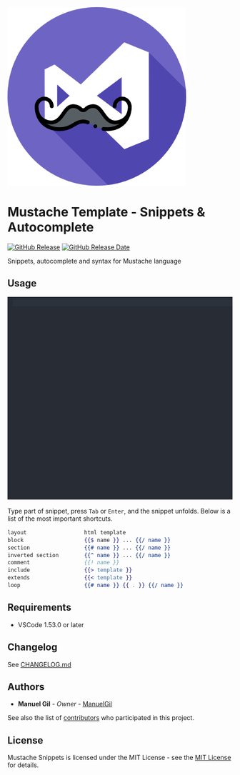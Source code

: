 ![icon](./icon.png)

# Mustache Template - Snippets & Autocomplete

[![GitHub Release](https://img.shields.io/github/v/release/ManuelGil/vscode-mustache-snippets)]()
[![GitHub Release Date](https://img.shields.io/github/release-date/ManuelGil/vscode-mustache-snippets)]()

Snippets, autocomplete and syntax for Mustache language

## Usage

![Snippets](./readme/snippets.gif)

Type part of snippet, press `Tab` or `Enter`, and the snippet unfolds. Below is a list of the most important shortcuts.

```mustache
layout                  html template
block                   {{$ name }} ... {{/ name }}
section                 {{# name }} ... {{/ name }}
inverted section        {{^ name }} ... {{/ name }}
comment                 {{! name }}
include                 {{> template }}
extends                 {{< template }}
loop                    {{# name }} {{ . }} {{/ name }}
```

## Requirements

- VSCode 1.53.0 or later

## Changelog

See [CHANGELOG.md](./CHANGELOG.md)

## Authors

- **Manuel Gil** - _Owner_ - [ManuelGil](https://github.com/ManuelGil)

See also the list of [contributors](https://github.com/ManuelGil/vscode-mustache-snippets/contributors) who participated in this project.

## License

Mustache Snippets is licensed under the MIT License - see the [MIT License](https://opensource.org/licenses/MIT) for details.
